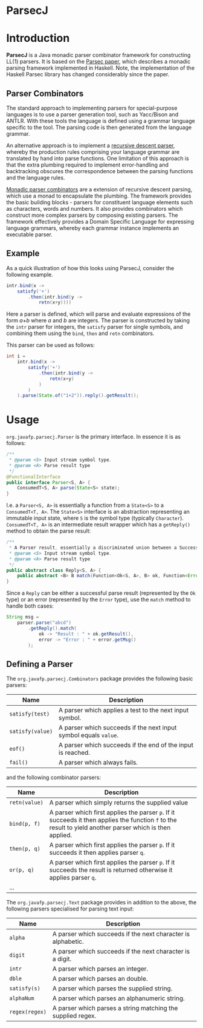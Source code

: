 ParsecJ
============

# Introduction

**ParsecJ** is a Java monadic parser combinator framework for constructing LL(1) parsers.
It is based on the
[Parsec paper](http://research.microsoft.com/en-us/um/people/daan/download/papers/parsec-paper.pdf),
which describes a monadic parsing framework implemented in Haskell.
Note, the implementation of the Haskell Parsec library has changed considerably since the paper.

## Parser Combinators

The standard approach to implementing parsers for special-purpose languages
is to use a parser generation tool,
such as Yacc/Bison and ANTLR.
With these tools the language is defined using a grammar language specific to the tool.
The parsing code is then generated from the language grammar.

An alternative approach is to implement a
[recursive descent parser](http://en.wikipedia.org/wiki/Recursive_descent_parser),
whereby the production rules comprising your language grammar
are translated by hand into parse functions.
One limitation of this approach
is that the extra plumbing required to implement error-handling and backtracking
obscures the correspondence between the parsing functions and the language rules.

[Monadic parser combinators](http://www.artima.com/pins1ed/combinator-parsing.html)
are a extension of recursive descent parsing,
which use a monad to encapsulate the plumbing.
The framework provides the basic building blocks -
parsers for constituent language elements such as characters, words and numbers.
It also provides combinators which construct more complex parsers by composing existing parsers.
The framework effectively provides a Domain Specific Language for expressing language grammars,
whereby each grammar instance implements an executable parser.

## Example

As a quick illustration of how this looks using ParsecJ, consider the following example.

```java
intr.bind(x ->
    satisfy('+')
        .then(intr.bind(y ->
            retn(x+y))))
```

Here a parser is defined, which will parse and evaluate expressions of the form *a+b* where *a* and *b* are integers.
The parser is constructed by taking the `intr` parser for integers, the `satisfy` parser for single symbols,
and combining them using the `bind`, `then` and `retn` combinators.

This parser can be used as follows:

```java
int i =
    intr.bind(x ->
        satisfy('+')
            .then(intr.bind(y ->
                retn(x+y)
            )
        )
    ).parse(State.of("1+2")).reply().getResult();
```

# Usage

`org.javafp.parsecj.Parser` is the primary interface. In essence it is as follows:

```java
/**
 * @param <S> Input stream symbol type.
 * @param <A> Parse result type
 */
@FunctionalInterface
public interface Parser<S, A> {
    ConsumedT<S, A> parse(State<S> state);
}
```

I.e. a `Parser<S, A>` is essentially a function from a `State<S>` to a `ConsumedT<T, A>`.
The `State<S>` interface is an abstraction representing an immutable input state,
where `S` is the symbol type (typically `Character`).
`ConsumedT<T, A>` is an intermediate result wrapper which has a `getReply()` method to obtain the parse result:

```java
/**
 * A Parser result, essentially a discriminated union between a Success and an Error.
 * @param <S> Input stream symbol type.
 * @param <A> Parse result type
 */
public abstract class Reply<S, A> {
    public abstract <B> B match(Function<Ok<S, A>, B> ok, Function<Error<S, A>, B> error);
}
```

Since a `Reply` can be either a successful parse result (represented by the `Ok` type)
or an error (represented by the `Error` type),
use the `match` method to handle both cases:

```java
String msg =
    parser.parse("abcd")
        .getReply().match(
            ok -> "Result : " + ok.getResult(),
            error -> "Error : " + error.getMsg()
        );
```

## Defining a Parser

The `org.javafp.parsecj.Combinators` package provides the following basic parsers:

Name | Description
-----|------------
`satisfy(test)` | A parser which applies a test to the next input symbol. |
`satisfy(value)` | A parser which succeeds if the next input symbol equals `value`. |
`eof()` | A parser which succeeds if the end of the input is reached. |
`fail()` | A parser which always fails. |

and the following combinator parsers:

Name | Description
-----|------------
`retn(value)` | A parser which simply returns the supplied value
`bind(p, f)` | A parser which first applies the parser `p`. If it succeeds it then applies the function `f` to the result to yield another parser which is then applied.
`then(p, q)` | A parser which first applies the parser `p`. If it succeeds it then applies parser `q`.
`or(p, q)` | A parser which first applies the parser `p`. If it succeeds the result is returned otherwise it applies parser `q`.
... |

The `org.javafp.parsecj.Text` package provides in addition to the above, the following parsers specialised for parsing text input:

Name | Description
-----|------------
`alpha` | A parser which succeeds if the next character is alphabetic. |
`digit` | A parser which succeeds if the next character is a digit. |
`intr` | A parser which parses an integer. |
`dble` | A parser which parses an double. |
`satisfy(s)` | A parser which parses the supplied string. |
`alphaNum` | A parser which parses an alphanumeric string. |
`regex(regex)` | A parser which parses a string matching the supplied regex. |

